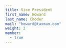 ```yaml
---
title: Vice President
first_name: Howard
last_name: Choder
mail: "howard@taxman.com"
weight: 2
member:
  - true
---
```


